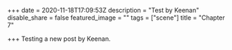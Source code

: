 +++
date = 2020-11-18T17:09:53Z
description = "Test by Keenan"
disable_share = false
featured_image = ""
tags = ["scene"]
title = "Chapter 7"

+++
Testing a new post by Keenan.